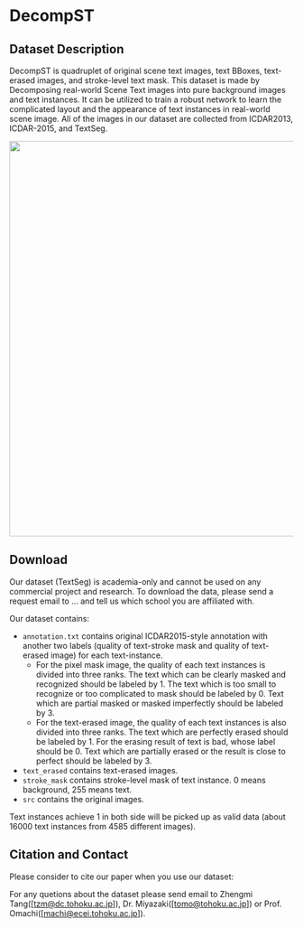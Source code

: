 # DecompST


## Dataset Description
DecompST is quadruplet of original scene text images, text BBoxes, text-erased images, and stroke-level text mask. This dataset is made by Decomposing real-world Scene Text images into pure background images and text instances. It can be utilized to train a robust network to learn the complicated layout and the appearance of text instances in real-world scene image. 
All of the images in our dataset are collected from ICDAR2013, ICDAR-2015, and TextSeg.

<img width="700" src="./fig/samples.png">

## Download
Our dataset (TextSeg) is academia-only and cannot be used on any commercial project and research. To download the data, please send a request email to ... and tell us which school you are affiliated with.

Our dataset contains:
* ```annotation.txt``` contains original ICDAR2015-style annotation with another two labels (quality of text-stroke mask and quality of text-erased image) for each text-instance.
  * For the pixel mask image, the quality of each text instances is divided into three ranks. The text which can be clearly masked and recognized should be labeled by 1. The text which is too small to recognize or too complicated to mask should be labeled by 0. Text which are partial masked or masked imperfectly should be labeled by 3. 
  * For the text-erased image, the quality of each text instances is also divided into three ranks. The text which are perfectly erased should be labeled by 1. For the erasing result of text is bad, whose label should be 0. Text which are partially erased or the result is close to perfect should be labeled by 3.
* ```text_erased``` contains text-erased images.
* ```stroke_mask``` contains stroke-level mask of text instance. 0 means background, 255 means text.
* ```src``` contains the original images.

Text instances achieve 1 in both side will be picked up as valid data (about 16000 text instances from 4585 different images).

## Citation and Contact

Please consider to cite our paper when you use our dataset:


For any quetions about the dataset please send email to Zhengmi Tang([tzm@dc.tohoku.ac.jp]), Dr. Miyazaki([tomo@tohoku.ac.jp]) or Prof. Omachi([machi@ecei.tohoku.ac.jp]).
